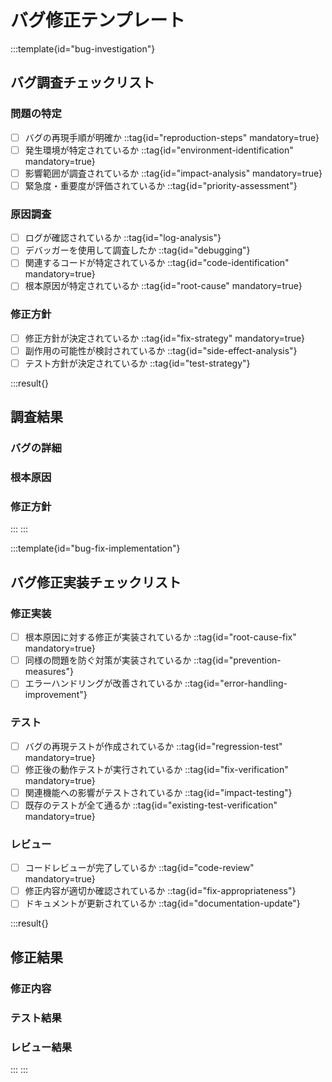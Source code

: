 # バグ修正テンプレート

:::template{id="bug-investigation"}
## バグ調査チェックリスト

### 問題の特定
- [ ] バグの再現手順が明確か ::tag{id="reproduction-steps" mandatory=true}
- [ ] 発生環境が特定されているか ::tag{id="environment-identification" mandatory=true}
- [ ] 影響範囲が調査されているか ::tag{id="impact-analysis" mandatory=true}
- [ ] 緊急度・重要度が評価されているか ::tag{id="priority-assessment"}

### 原因調査
- [ ] ログが確認されているか ::tag{id="log-analysis"}
- [ ] デバッガーを使用して調査したか ::tag{id="debugging"}
- [ ] 関連するコードが特定されているか ::tag{id="code-identification" mandatory=true}
- [ ] 根本原因が特定されているか ::tag{id="root-cause" mandatory=true}

### 修正方針
- [ ] 修正方針が決定されているか ::tag{id="fix-strategy" mandatory=true}
- [ ] 副作用の可能性が検討されているか ::tag{id="side-effect-analysis"}
- [ ] テスト方針が決定されているか ::tag{id="test-strategy"}

:::result{}
## 調査結果

### バグの詳細
<!-- バグの詳細な説明を記載 -->

### 根本原因
<!-- 特定された根本原因を記載 -->

### 修正方針
<!-- 決定された修正方針を記載 -->
:::
:::

:::template{id="bug-fix-implementation"}
## バグ修正実装チェックリスト

### 修正実装
- [ ] 根本原因に対する修正が実装されているか ::tag{id="root-cause-fix" mandatory=true}
- [ ] 同様の問題を防ぐ対策が実装されているか ::tag{id="prevention-measures"}
- [ ] エラーハンドリングが改善されているか ::tag{id="error-handling-improvement"}

### テスト
- [ ] バグの再現テストが作成されているか ::tag{id="regression-test" mandatory=true}
- [ ] 修正後の動作テストが実行されているか ::tag{id="fix-verification" mandatory=true}
- [ ] 関連機能への影響がテストされているか ::tag{id="impact-testing"}
- [ ] 既存のテストが全て通るか ::tag{id="existing-test-verification" mandatory=true}

### レビュー
- [ ] コードレビューが完了しているか ::tag{id="code-review" mandatory=true}
- [ ] 修正内容が適切か確認されているか ::tag{id="fix-appropriateness"}
- [ ] ドキュメントが更新されているか ::tag{id="documentation-update"}

:::result{}
## 修正結果

### 修正内容
<!-- 実装した修正の詳細を記載 -->

### テスト結果
<!-- テスト実行結果を記載 -->

### レビュー結果
<!-- コードレビューの結果を記載 -->
:::
:::